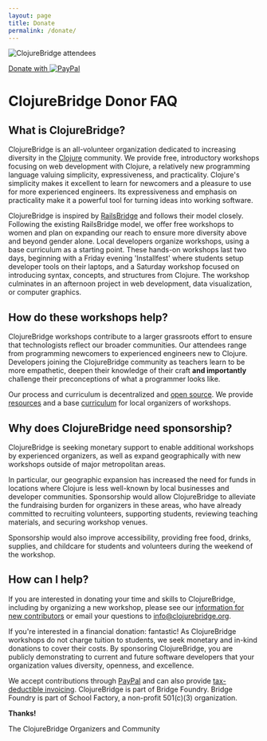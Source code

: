 ```yaml
---
layout: page
title: Donate
permalink: /donate/
---
```


![ClojureBridge attendees](../assets/images/header-donate.jpg)

<div id="paypal-button">
  <a class="button-donate" href="https://www.paypal.com/cgi-bin/webscr?cmd=_s-xclick&amp;hosted_button_id=3L8RHEQS3QHPA">Donate with <img alt="PayPal" src="https://www.paypalobjects.com/webstatic/en_US/i/buttons/PP_logo_h_100x26.png">
  </a>
</div>

# ClojureBridge Donor FAQ

## What is ClojureBridge?

ClojureBridge is an all-volunteer organization dedicated to increasing diversity in the [Clojure](http://clojure.org/) community. We provide free, introductory workshops focusing on web development with Clojure, a relatively new programming language valuing simplicity, expressiveness, and practicality. Clojure's simplicity makes it excellent to learn for newcomers and a pleasure to use for more experienced engineers. Its expressiveness and emphasis on practicality make it a powerful tool for turning ideas into working software.

ClojureBridge is inspired by [RailsBridge](http://railsbridge.org/) and follows their model closely. Following the existing RailsBridge model, we offer free workshops to women and plan on expanding our reach to ensure more diversity above and beyond gender alone. Local developers organize workshops, using a base curriculum as a starting point. These hands-on workshops last two days, beginning with a Friday evening 'Installfest' where students setup developer tools on their laptops, and a Saturday workshop focused on introducing syntax, concepts, and structures from Clojure. The workshop culminates in an afternoon project in web development, data visualization, or computer graphics.

## How do these workshops help?

ClojureBridge workshops contribute to a larger grassroots effort to ensure that technologists reflect our broader communities. Our attendees range from programming newcomers to experienced engineers new to Clojure. Developers joining the ClojureBridge community as teachers learn to be more empathetic, deepen their knowledge of their craft **and importantly** challenge their preconceptions of what a programmer looks like.

Our process and curriculum is decentralized and [open source](https://github.com/clojurebridge). We provide [resources](https://github.com/ClojureBridge/organizing) and a base [curriculum](https://github.com/ClojureBridge/curriculum) for local organizers of workshops.

## Why does ClojureBridge need sponsorship?

ClojureBridge is seeking monetary support to enable additional workshops by experienced organizers, as well as expand geographically with new workshops outside of major metropolitan areas.

In particular, our geographic expansion has increased the need for funds in locations where Clojure is less well-known by local businesses and developer communities. Sponsorship would allow ClojureBridge to alleviate the fundraising burden for organizers in these areas, who have already committed to recruiting volunteers, supporting students, reviewing teaching materials, and securing workshop venues.

Sponsorship would also improve accessibility, providing free food, drinks, supplies, and childcare for students and volunteers during the weekend of the workshop.

## How can I help?

If you are interested in donating your time and skills to ClojureBridge, including by organizing a new workshop, please see our [information for new contributors](http://www.clojurebridge.org/get-involved) or email your questions to <info@clojurebridge.org>.

If you're interested in a financial donation: fantastic! As ClojureBridge workshops do not charge tuition to students, we seek monetary and in-kind donations to cover their costs. By sponsoring ClojureBridge, you are publicly demonstrating to current and future software developers that your organization values diversity, openness, and excellence.

We accept contributions through [PayPal](https://www.paypal.com/cgi-bin/webscr?cmd=_s-xclick&hosted_button_id=3L8RHEQS3QHPA) and can also provide [tax-deductible invoicing](https://docs.google.com/forms/d/1gu6WG2Nifj_579VhML_KZWpvi0bM0YpqsgZptSmU6Lw/viewform). ClojureBridge is part of Bridge Foundry. Bridge Foundry is part of School Factory, a non-profit 501(c)(3) organization.

**Thanks!**

The ClojureBridge Organizers and Community
